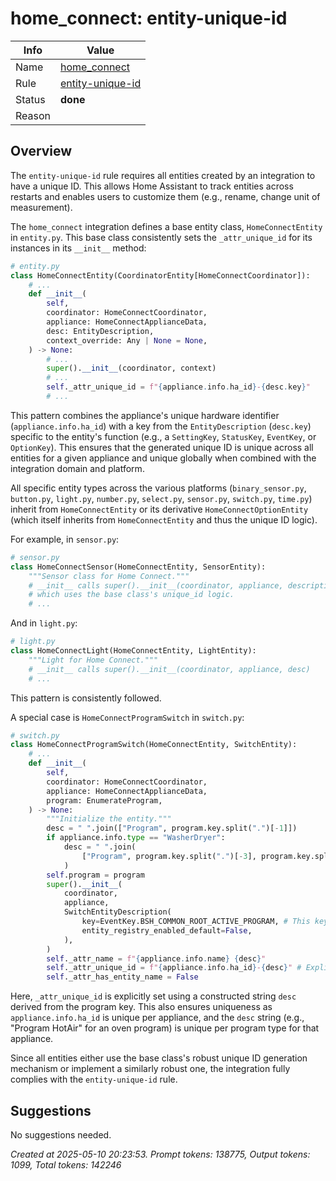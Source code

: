 # home_connect: entity-unique-id

| Info   | Value                                                                    |
|--------|--------------------------------------------------------------------------|
| Name   | [home_connect](https://www.home-assistant.io/integrations/home_connect/) |
| Rule   | [entity-unique-id](https://developers.home-assistant.io/docs/core/integration-quality-scale/rules/entity-unique-id)                                                     |
| Status | **done**                                                                 |
| Reason |                                                                          |

## Overview

The `entity-unique-id` rule requires all entities created by an integration to have a unique ID. This allows Home Assistant to track entities across restarts and enables users to customize them (e.g., rename, change unit of measurement).

The `home_connect` integration defines a base entity class, `HomeConnectEntity` in `entity.py`. This base class consistently sets the `_attr_unique_id` for its instances in its `__init__` method:
```python
# entity.py
class HomeConnectEntity(CoordinatorEntity[HomeConnectCoordinator]):
    # ...
    def __init__(
        self,
        coordinator: HomeConnectCoordinator,
        appliance: HomeConnectApplianceData,
        desc: EntityDescription,
        context_override: Any | None = None,
    ) -> None:
        # ...
        super().__init__(coordinator, context)
        # ...
        self._attr_unique_id = f"{appliance.info.ha_id}-{desc.key}"
        # ...
```
This pattern combines the appliance's unique hardware identifier (`appliance.info.ha_id`) with a key from the `EntityDescription` (`desc.key`) specific to the entity's function (e.g., a `SettingKey`, `StatusKey`, `EventKey`, or `OptionKey`). This ensures that the generated unique ID is unique across all entities for a given appliance and unique globally when combined with the integration domain and platform.

All specific entity types across the various platforms (`binary_sensor.py`, `button.py`, `light.py`, `number.py`, `select.py`, `sensor.py`, `switch.py`, `time.py`) inherit from `HomeConnectEntity` or its derivative `HomeConnectOptionEntity` (which itself inherits from `HomeConnectEntity` and thus the unique ID logic).

For example, in `sensor.py`:
```python
# sensor.py
class HomeConnectSensor(HomeConnectEntity, SensorEntity):
    """Sensor class for Home Connect."""
    # __init__ calls super().__init__(coordinator, appliance, description)
    # which uses the base class's unique_id logic.
    # ...
```
And in `light.py`:
```python
# light.py
class HomeConnectLight(HomeConnectEntity, LightEntity):
    """Light for Home Connect."""
    # __init__ calls super().__init__(coordinator, appliance, desc)
    # ...
```
This pattern is consistently followed.

A special case is `HomeConnectProgramSwitch` in `switch.py`:
```python
# switch.py
class HomeConnectProgramSwitch(HomeConnectEntity, SwitchEntity):
    # ...
    def __init__(
        self,
        coordinator: HomeConnectCoordinator,
        appliance: HomeConnectApplianceData,
        program: EnumerateProgram,
    ) -> None:
        """Initialize the entity."""
        desc = " ".join(["Program", program.key.split(".")[-1]])
        if appliance.info.type == "WasherDryer":
            desc = " ".join(
                ["Program", program.key.split(".")[-3], program.key.split(".")[-1]]
            )
        self.program = program
        super().__init__(
            coordinator,
            appliance,
            SwitchEntityDescription(
                key=EventKey.BSH_COMMON_ROOT_ACTIVE_PROGRAM, # This key is not directly used for the unique_id
                entity_registry_enabled_default=False,
            ),
        )
        self._attr_name = f"{appliance.info.name} {desc}"
        self._attr_unique_id = f"{appliance.info.ha_id}-{desc}" # Explicitly sets unique_id
        self._attr_has_entity_name = False
```
Here, `_attr_unique_id` is explicitly set using a constructed string `desc` derived from the program key. This also ensures uniqueness as `appliance.info.ha_id` is unique per appliance, and the `desc` string (e.g., "Program HotAir" for an oven program) is unique per program type for that appliance.

Since all entities either use the base class's robust unique ID generation mechanism or implement a similarly robust one, the integration fully complies with the `entity-unique-id` rule.

## Suggestions

No suggestions needed.

_Created at 2025-05-10 20:23:53. Prompt tokens: 138775, Output tokens: 1099, Total tokens: 142246_

